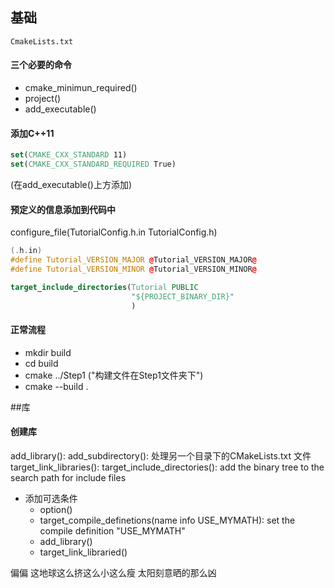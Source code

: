 ## 基础
`CmakeLists.txt`
#### 三个必要的命令

- cmake_minimun_required()
- project()
- add_executable()
#### 添加C++11
```cmake
set(CMAKE_CXX_STANDARD 11)
set(CMAKE_CXX_STANDARD_REQUIRED True)
```
(在add_executable()上方添加)

#### 预定义的信息添加到代码中
configure_file(TutorialConfig.h.in TutorialConfig.h)
```cpp
(.h.in)
#define Tutorial_VERSION_MAJOR @Tutorial_VERSION_MAJOR@
#define Tutorial_VERSION_MINOR @Tutorial_VERSION_MINOR@
```
```cmake
target_include_directories(Tutorial PUBLIC
                           "${PROJECT_BINARY_DIR}"
                           )

```
#### 正常流程
-   mkdir build
-   cd build
-   cmake ../Step1    ("构建文件在Step1文件夹下")
-   cmake --build .

##库
#### 创建库
add_library():
add_subdirectory(): 处理另一个目录下的CMakeLists.txt 文件
target_link_libraries():
target_include_directories():  add the binary tree to the search path for include files

-   添加可选条件
    -  option()
    -  target_compile_definetions(name info USE_MYMATH):  set the compile definition "USE_MYMATH"
    -  add_library()
    -  target_link_libraried()

  







偏偏 这地球这么挤这么小这么瘦 太阳刻意晒的那么凶